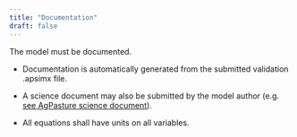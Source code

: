```yaml
---
title: "Documentation"
draft: false
---
```


The model must be documented. 

* Documentation is automatically generated from the submitted validation .apsimx file.

* A science document may also be submitted by the model author (e.g. [see AgPasture science document](https://apsimnextgeneration.netlify.app/modeldocumentation/)).

* All equations shall have units on all variables.